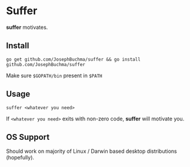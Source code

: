 # Suffer

**suffer** motivates.

## Install

`go get github.com/JosephBuchma/suffer && go install github.com/JosephBuchma/suffer`

Make sure `$GOPATH/bin` present in `$PATH`

## Usage

`suffer <whatever you need>`

If `<whatever you need>` exits with non-zero code, **suffer** will motivate you.

## OS Support

Should work on majority of Linux / Darwin based desktop distributions
(hopefully).
